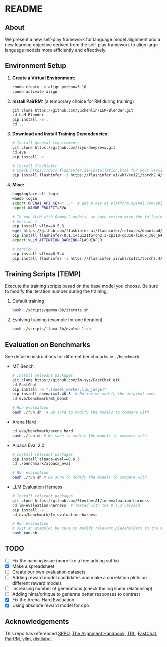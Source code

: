 
# README

## About
We present a new self-play framework for language model alignment and a new learning objective derived from the self-play framework to align large language models more efficiently and effectively.


## Environment Setup
1. **Create a Virtual Environment:**
   ```bash
   conda create -n align python=3.10
   conda activate align
   ```

2. **Install PairRM:** (a temporary choice for RM during training)
   ```bash
   git clone https://github.com/yuchenlin/LLM-Blender.git
   cd LLM-Blender
   pip install -e .
   cd ..
   ```

3. **Download and Install Training Dependencies:**
   ```bash
   # Install general requirements
   git clone https://github.com/ziyu-deep/eva.git
   cd eva
   pip install -e .

   # Install flashinfer 
   # Check https://docs.flashinfer.ai/installation.html for your version
   pip install flashinfer -i https://flashinfer.ai/whl/cu121/torch2.4/
   ```

4. **Misc:**
   ```bash
   huggingface-cli login       
   wandb login                 
   export OPENAI_API_KEY="..."  # get a key at platform.openai.com/api-keys
   export WANDB_PROJECT=EVA

   # To run VLLM with Gemma-2 models, we have tested with the following setup:
   # Version 1
   pip install vllm==0.5.3
   wget https://github.com/flashinfer-ai/flashinfer/releases/download/v0.1.1/flashinfer-0.1.1+cu121torch2.3-cp310-cp310-linux_x86_64.whl
   pip install flashinfer-0.1.1+cu121torch2.3-cp310-cp310-linux_x86_64.whl
   export VLLM_ATTENTION_BACKEND=FLASHINFER

   # Version 2
   pip install vllm==0.5.4
   pip install flashinfer -i https://flashinfer.ai/whl/cu121/torch2.4/
   ```

## Training Scripts (TEMP)
Execute the training scripts based on the base model you choose. Be sure to modify the iteration number during the training.

1. Default training
   ```bash
   bash ./scripts/gemma-9b/iterate.sh
   ```

2. Evolving training (example for one iteration)
   <!-- ```bash
   bash ./scripts/gemma-9b/evolve-create-iter-1.sh
   bash ./scripts/gemma-9b/evolve-gen-iter-1.sh
   bash ./scripts/gemma-9b/evolve-train-iter-1.sh
   ``` -->
   ```bash
   bash ./scripts/llama-8b/evolve-1.sh
   ```
<!-- - Generation for Y|X:
  ```bash
  bash ./scripts/generate.sh
  ```

- (Optional) Evolving for X'|X:
  ```bash
  bash ./scripts/evolve_x.sh
  ```

- Training:
  ```bash
  # use the raw X
  bash ./scripts/train.sh 

  # use X + X'
  bash ./scripts/train_plus.sh
  ``` -->

## Evaluation on Benchmarks
See detailed instructions for different benchmarks in `./benchmark`.

- MT Bench:
  ```bash
  # Install relevant packages
  git clone https://github.com/lm-sys/FastChat.git
  cd FastChat
  pip install -e ".[model_worker,llm_judge]"
  pip install openai==1.40.3  # Notice we modify the original code
  cd eva/benchmark/mt_bench

  # Run evaluation
  bash ./run.sh  # Be sure to modify the models to compare with
  ```

- Arena Hard
   ```bash
   cd eva/benchmark/arena_hard
   bash ./run.sh # Be sure to modify the models to compare with
   ```

- Alpaca Eval 2.0
   ```bash
   # Install relevant packages
   pip install alpaca-eval==0.6.3
   cd ./benchmark/alpaca_eval

   # Run evaluation
   bash ./run.sh # Be sure to modify the models to compare with
   ```

- LLM Evaluation Harness
   ```bash
   # Install relevant packages
   git clone https://github.com/EleutherAI/lm-evaluation-harness
   cd lm-evaluation-harness  # tested with the 0.4.3 version
   pip install -e .
   cd eva/benchmark/lm-evaluation-harness

   # Run evaluation
   # Just an example; be sure to modify relevant placeholders in the script
   bash run.sh
   ```

## TODO
- [ ] Fix the naming issue (more like a tree adding suffix)
- [x] Make a spreadsheet
- [ ] Create our own evaluation datasets
- [ ] Adding reward model candidates and make a correlation plots on different reward models
- [ ] Increasing number of generations (check the log linear relationship)
- [ ] Adding hints/critique to generate better responses to contrast
- [x] Fix the Arena-Hard Evaluation
- [x] Using absolute reward model for dpo

<!-- - Alpaca Eval
   ```bash
   cd ./benchmark/arena_hard
   bash ./run.sh # Be sure to modify the models to compare with
   ``` -->

<!-- ### Breakdown of Scripts:
1. **Generation:**
   ```bash
   python scripts/generate.py --model $MODEL --maxlen 2048 --output_dir $OUTPUT_DIR --prompts $PROMPTS
   ```
Main parameters:
- `model`: Specifies the model used for generation. In the first iteration, the model should be either `mistralai/Mistral-7B-Instruct-v0.2` or `meta-llama/Meta-Llama-3-8B-Instruct`.
- `maxlen`: Sets the token length for generation, defining the maximum number of tokens generated.
- `pairs`: Determines the number of generated samples per prompt, with a default setting of 5. Please note that changing this number is not supported by the overall pipeline.
- `output_dir`: Specifies the directory paths for saving intermediate results.
- `prompts`: Defines the set of prompts used for generation.
- `frac_len`: Enables the operation of vllm on multiple GPUs by dividing prompts into different fractions. `frac_len` defines the number of prompts in each fraction. For usage examples, see `generate.sh`.
- `data_frac`: Used in conjunction with `frac_len` for multi-GPU setups, `data_frac` indicates which fraction of the data the current GPU is processing. Refer to `generate.sh` for more details.


2. **Ranking:**
   ```bash
   python scripts/rank.py --output_dir $OUTPUT_DIR --prompts $PROMPTS
   ```
Main Parameters:
- `output_dir`: Specifies the directory paths where intermediate results are saved. Note that the default script attempts to push datasets to Hugging Face under the UCLA-AGI organization. You may need to adjust this to your organization, obtain write access for UCLA-AGI, or disable the `push_to_hub` command if necessary.
- `pairs`: Sets the number of generated samples per prompt, with a default of 5. Please note that other numbers are not supported by the overall pipeline.
- `frac_len`: This parameter is used to enable the use of PairRM on multiple GPUs by dividing prompts into different fractions. `frac_len` determines the number of prompts in each fraction. For usage examples, refer to `generate.sh`.
- `data_frac`: Similar to `frac_len`, this option is used for running PairRM on multiple GPUs. It specifies which fraction of the data the current GPU is processing. See `generate.sh` for examples.
- `prompts`: Defines the set of prompts used for generation.
- `gpu`: Indicates the GPU index used for ranking; it should match the `data_frac` parameter.

3. **Training:**
   ```bash
   bash scripts/pipeline.sh --model $MODEL --iter $ITER --dataset $DATASET --output_dir $OUTPUT_DIR --num 1
   ```
Main Parameters:
- model: The base model for training.
- dataset: The dataset used for training.
- output_dir: The name of the output model.
- num: The number of training epochs. -->

<!-- ## Evaluation
We adhere to the established guidelines for evaluation and utilize the following repositories:
- [AlpacaEval 2](https://github.com/tatsu-lab/alpaca_eval)
- [MT-Bench](https://github.com/lm-sys/FastChat/tree/main/fastchat/llm_judge)
- [HuggingFace Open LLM Leaderboard](https://huggingface.co/spaces/open-llm-leaderboard/open_llm_leaderboard)

We provide the model configurations used during AlpacaEval 2 in the `models_configs` directory. Please note that after the initial release of our model, we retrained it using a slightly modified prompt. The win rates observed post-retraining are comparable to the original results. -->


## Acknowledgements
This repo has referenced [SPPO](https://github.com/uclaml/sppo), [The Alignment Handbook](https://github.com/huggingface/alignment-handbook), [TRL](https://github.com/huggingface/trl), [FastChat](https://github.com/lm-sys/FastChat), [PairRM](https://github.com/yuchenlin/LLM-Blender), [vllm](https://github.com/vllm-project/vllm), [distilabel](https://distilabel.argilla.io/1.2.1/).

